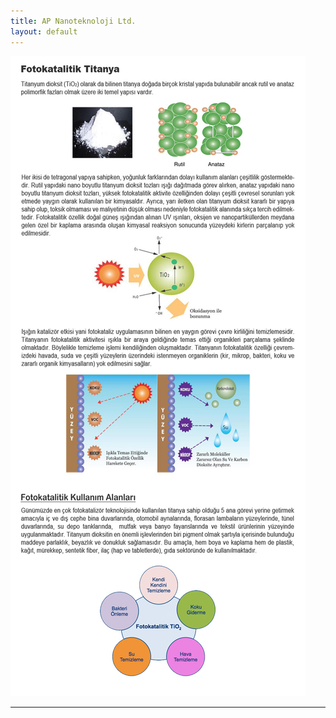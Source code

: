 ```yaml
---
title: AP Nanoteknoloji Ltd.
layout: default
---
```


![fotokatalitik](assets/images/fotokatalitik.jpg)

<hr>
